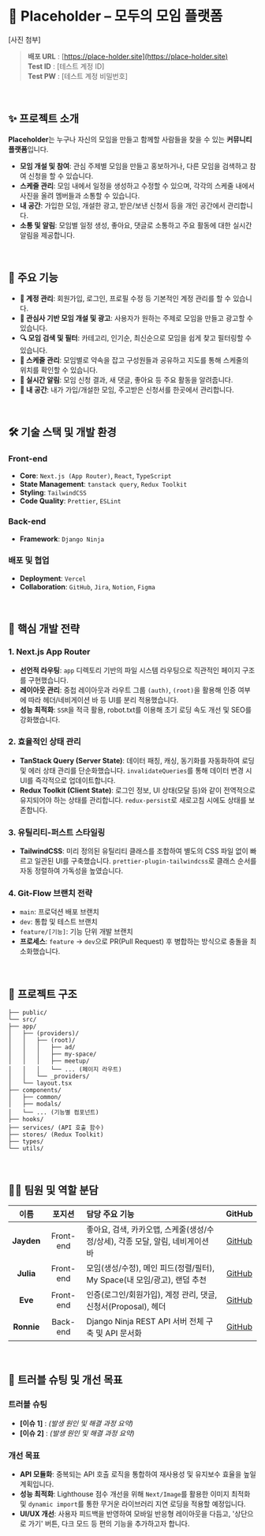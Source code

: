 # 📌 Placeholder – 모두의 모임 플랫폼

[사진 첨부]

> **배포 URL** : [https://place-holder.site](https://place-holder.site)
> <br>
> **Test ID** : [테스트 계정 ID]
> <br>
> **Test PW** : [테스트 계정 비밀번호]

<br>

## ✨ 프로젝트 소개

**Placeholder**는 누구나 자신의 모임을 만들고 함께할 사람들을 찾을 수 있는 **커뮤니티 플랫폼**입니다.

- **모임 개설 및 참여**: 관심 주제별 모임을 만들고 홍보하거나, 다른 모임을 검색하고 참여 신청을 할 수 있습니다.
- **스케줄 관리**: 모임 내에서 일정을 생성하고 수정할 수 있으며, 각각의 스케줄 내에서 사진을 올려 멤버들과 소통할 수 있습니다.
- **내 공간**: 가입한 모임, 개설한 광고, 받은/보낸 신청서 등을 개인 공간에서 관리합니다.
- **소통 및 알림**: 모임별 일정 생성, 좋아요, 댓글로 소통하고 주요 활동에 대한 실시간 알림을 제공합니다.

<br>

## 🚀 주요 기능

- **🪪 계정 관리**: 회원가입, 로그인, 프로필 수정 등 기본적인 계정 관리를 할 수 있습니다.
- **📝 관심사 기반 모임 개설 및 광고**: 사용자가 원하는 주제로 모임을 만들고 광고할 수 있습니다.
- **🔍 모임 검색 및 필터**: 카테고리, 인기순, 최신순으로 모임을 쉽게 찾고 필터링할 수 있습니다.
- **📅 스케줄 관리**: 모임별로 약속을 잡고 구성원들과 공유하고 지도를 통해 스케줄의 위치를 확인할 수 있습니다.
- **🔔 실시간 알림**: 모임 신청 결과, 새 댓글, 좋아요 등 주요 활동을 알려줍니다.
- **📝 내 공간**: 내가 가입/개설한 모임, 주고받은 신청서를 한곳에서 관리합니다.

<br>

## 🛠️ 기술 스택 및 개발 환경

### Front-end

- **Core**: `Next.js (App Router)`, `React`, `TypeScript`
- **State Management**: `tanstack query`, `Redux Toolkit`
- **Styling**: `TailwindCSS`
- **Code Quality**: `Prettier`, `ESLint`

### Back-end

- **Framework**: `Django Ninja`

### 배포 및 협업

- **Deployment**: `Vercel`
- **Collaboration**: `GitHub`, `Jira`, `Notion`, `Figma`

<br>

## 🔧 핵심 개발 전략

### 1. Next.js App Router

- **선언적 라우팅**: `app` 디렉토리 기반의 파일 시스템 라우팅으로 직관적인 페이지 구조를 구현했습니다.
- **레이아웃 관리**: 중첩 레이아웃과 라우트 그룹 `(auth)`, `(root)`을 활용해 인증 여부에 따라 헤더/네비게이션 바 등 UI를 분리 적용했습니다.
- **성능 최적화**: `SSR`을 적극 활용, robot.txt를 이용해 초기 로딩 속도 개선 및 SEO를 강화했습니다.

### 2. 효율적인 상태 관리

- **TanStack Query (Server State)**: 데이터 패칭, 캐싱, 동기화를 자동화하여 로딩 및 에러 상태 관리를 단순화했습니다. `invalidateQueries`를 통해 데이터 변경 시 UI를
  즉각적으로 업데이트합니다.
- **Redux Toolkit (Client State)**: 로그인 정보, UI 상태(모달 등)와 같이 전역적으로 유지되어야 하는 상태를 관리합니다. `redux-persist`로 새로고침 시에도 상태를
  보존합니다.

### 3. 유틸리티-퍼스트 스타일링

- **TailwindCSS**: 미리 정의된 유틸리티 클래스를 조합하여 별도의 CSS 파일 없이 빠르고 일관된 UI를 구축했습니다. `prettier-plugin-tailwindcss`로 클래스 순서를 자동
  정렬하여 가독성을 높였습니다.

### 4. Git-Flow 브랜치 전략

- `main`: 프로덕션 배포 브랜치
- `dev`: 통합 및 테스트 브랜치
- `feature/[기능]`: 기능 단위 개발 브랜치
- **프로세스**: `feature` → `dev`으로 PR(Pull Request) 후 병합하는 방식으로 충돌을 최소화했습니다.

<br>

## 📁 프로젝트 구조

```
├── public/
└── src/
├── app/
│   ├── (providers)/
│   │   ├── (root)/
│   │   │   ├── ad/
│   │   │   ├── my-space/
│   │   │   ├── meetup/
│   │   │   └── ... (페이지 라우트)
│   │   └── _providers/
│   └── layout.tsx
├── components/
│   ├── common/
│   ├── modals/
│   └── ... (기능별 컴포넌트)
├── hooks/
├── services/ (API 호출 함수)
├── stores/ (Redux Toolkit)
├── types/
└── utils/
```

<br>

## 🧑‍💻 팀원 및 역할 분담

|     이름     |    포지션    | 담당 주요 기능                                          |               GitHub                |
|:----------:|:---------:|:--------------------------------------------------|:-----------------------------------:|
| **Jayden** | Front-end | 좋아요, 검색, 카카오맵, 스케줄(생성/수정/상세), 각종 모달, 알림, 네비게이션 바  | [GitHub](https://github.com/Jayden) |
| **Julia**  | Front-end | 모임(생성/수정), 메인 피드(정렬/필터), My Space(내 모임/광고), 랜덤 추천 | [GitHub](https://github.com/Julia)  |
|  **Eve**   | Front-end | 인증(로그인/회원가입), 계정 관리, 댓글, 신청서(Proposal), 헤더        |  [GitHub](https://github.com/Eve)   |
| **Ronnie** | Back-end  | Django Ninja REST API 서버 전체 구축 및 API 문서화          | [GitHub](https://github.com/Ronnie) |

<br>

## 🎯 트러블 슈팅 및 개선 목표

### 트러블 슈팅

- **[이슈 1]** : *(발생 원인 및 해결 과정 요약)*
- **[이슈 2]** : *(발생 원인 및 해결 과정 요약)*

### 개선 목표

- **API 모듈화**: 중복되는 API 호출 로직을 통합하여 재사용성 및 유지보수 효율을 높일 계획입니다.
- **성능 최적화**: Lighthouse 점수 개선을 위해 `Next/Image`를 활용한 이미지 최적화 및 `dynamic import`를 통한 무거운 라이브러리 지연 로딩을 적용할 예정입니다.
- **UI/UX 개선**: 사용자 피드백을 반영하여 모바일 반응형 레이아웃을 다듬고, '상단으로 가기' 버튼, 다크 모드 등 편의 기능을 추가하고자 합니다.

